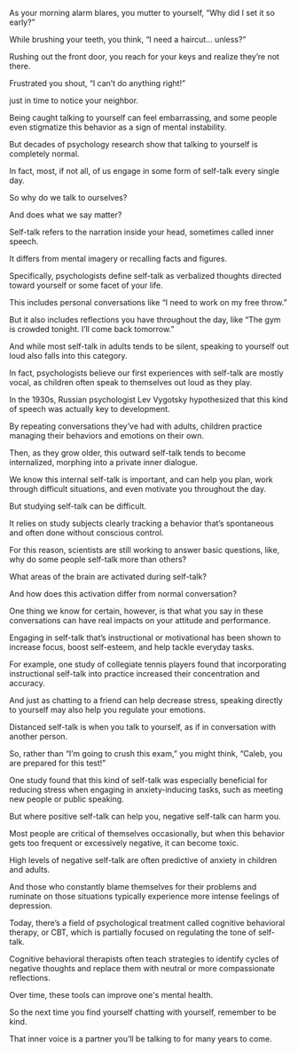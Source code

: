 As your morning alarm blares, you mutter to yourself, “Why did I set it so early?”

While brushing your teeth, you think, “I need a haircut... unless?”

Rushing out the front door, you reach for your keys and realize they’re not there.

Frustrated you shout, “I can’t do anything right!”

just in time to notice your neighbor.

Being caught talking to yourself can feel embarrassing, and some people even stigmatize this
behavior as a sign of mental instability.

But decades of psychology research show that talking to yourself is completely normal.

In fact, most, if not all, of us engage in some form of self-talk every single day.

So why do we talk to ourselves?

And does what we say matter?

Self-talk refers to the narration inside your head, sometimes called inner speech.

It differs from mental imagery or recalling facts and figures.

Specifically, psychologists define self-talk as verbalized thoughts directed toward 
yourself or some facet of your life.

This includes personal conversations like “I need to work on my free throw.”

But it also includes reflections you have throughout the day, like “The gym is crowded tonight.
I’ll come back tomorrow.”

And while most self-talk in adults tends to be silent, speaking to yourself out loud also falls into this category.

In fact, psychologists believe our first experiences with self-talk are mostly vocal, as children often speak to themselves out loud as they play.

In the 1930s, Russian psychologist Lev Vygotsky hypothesized that this kind of speech was actually key to development.

By repeating conversations they’ve had with adults, children practice managing their behaviors and emotions on their own.

Then, as they grow older, this outward self-talk tends to become internalized, morphing into a private inner dialogue.

We know this internal self-talk is important, and can help you plan, work through difficult situations, and even motivate you throughout the day.

But studying self-talk can be difficult.

It relies on study subjects clearly tracking a behavior that’s spontaneous and often done without conscious control.

For this reason, scientists are still working to answer basic questions, like, why do some people
self-talk more than others?

What areas of the brain are activated during self-talk?

And how does this activation differ from normal conversation?

One thing we know for certain, however, is that what you say in these conversations can have real impacts on your attitude and performance.

Engaging in self-talk that’s instructional or motivational has been shown to increase focus, boost self-esteem, and help tackle everyday tasks.

For example, one study of collegiate tennis players found that incorporating instructional self-talk into practice increased their concentration and accuracy.

And just as chatting to a friend can help decrease stress, speaking directly to yourself may also
help you regulate your emotions.

Distanced self-talk is when you talk to yourself, as if in conversation with another person.

So, rather than “I’m going to crush this exam,” you might think, “Caleb, you are prepared for this test!”

One study found that this kind of self-talk was especially beneficial for reducing stress 
when engaging in anxiety-inducing tasks, such as meeting new people or public speaking.

But where positive self-talk can help you, negative self-talk can harm you.

Most people are critical of themselves occasionally, but when this behavior gets too frequent
or excessively negative, it can become toxic.

High levels of negative self-talk are often predictive of anxiety in children and adults.

And those who constantly blame themselves for their problems and ruminate on those situations
typically experience more intense feelings of depression.

Today, there’s a field of psychological treatment called cognitive behavioral therapy, or CBT, which is partially focused on regulating the tone of self-talk.

Cognitive behavioral therapists often teach strategies to identify cycles of negative thoughts and replace them with neutral or more compassionate reflections.

Over time, these tools can improve one's mental health.

So the next time you find yourself chatting with yourself, remember to be kind.

That inner voice is a partner you’ll be talking to for many years to come.

